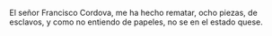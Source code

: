 El señor Francisco Cordova, me ha hecho rematar, ocho piezas, de esclavos, y como no entiendo de papeles, no se en el estado quese.